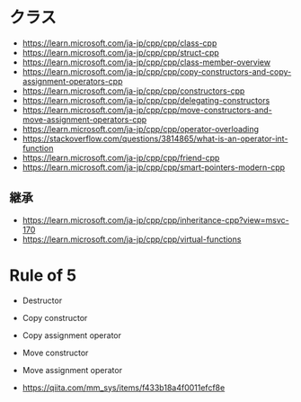 # クラス
- https://learn.microsoft.com/ja-jp/cpp/cpp/class-cpp
- https://learn.microsoft.com/ja-jp/cpp/cpp/struct-cpp
- https://learn.microsoft.com/ja-jp/cpp/cpp/class-member-overview
- https://learn.microsoft.com/ja-jp/cpp/cpp/copy-constructors-and-copy-assignment-operators-cpp
- https://learn.microsoft.com/ja-jp/cpp/cpp/constructors-cpp
- https://learn.microsoft.com/ja-jp/cpp/cpp/delegating-constructors
- https://learn.microsoft.com/ja-jp/cpp/cpp/move-constructors-and-move-assignment-operators-cpp
- https://learn.microsoft.com/ja-jp/cpp/cpp/operator-overloading
- https://stackoverflow.com/questions/3814865/what-is-an-operator-int-function
- https://learn.microsoft.com/ja-jp/cpp/cpp/friend-cpp
- https://learn.microsoft.com/ja-jp/cpp/cpp/smart-pointers-modern-cpp
## 継承
- https://learn.microsoft.com/ja-jp/cpp/cpp/inheritance-cpp?view=msvc-170
- https://learn.microsoft.com/ja-jp/cpp/cpp/virtual-functions
# Rule of 5
- Destructor
- Copy constructor
- Copy assignment operator
- Move constructor
- Move assignment operator

- https://qiita.com/mm_sys/items/f433b18a4f0011efcf8e
